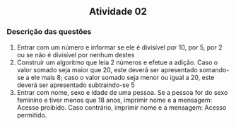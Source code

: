 ## <p align="center">Atividade 02</p>

### Descrição das questões
1. Entrar com um número e informar se ele é divisível por 10, por 5, por 2 ou se não é divisível por nenhum destes
2. Construir um algoritmo que leia 2 números e efetue a adição. Caso o valor somado seja maior que 20, este deverá ser apresentado somando-se a ele mais 8; caso o valor somado seja menor ou igual a 20, este deverá ser apresentado subtraindo-se 5
3. Entrar com nome, sexo e idade de uma pessoa. Se a pessoa for do sexo feminino e tiver menos que 18 anos, imprimir nome e a mensagem: Acesso proibido. Caso contrário, imprimir nome e a mensagem: Acesso permitido.

